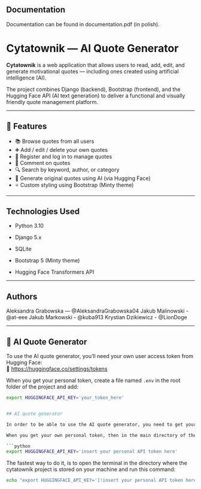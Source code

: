## Documentation
Documentation can be found in documentation.pdf (in polish).

# Cytatownik — AI Quote Generator 

**Cytatownik** is a web application that allows users to read, add, edit, and generate motivational quotes — including ones created using artificial intelligence (AI).

The project combines Django (backend), Bootstrap (frontend), and the Hugging Face API (AI text generation) to deliver a functional and visually friendly quote management platform.

---

## 🧩 Features

- 📚 Browse quotes from all users
- ➕ Add / edit / delete your own quotes
- 🔐 Register and log in to manage quotes
- 💬 Comment on quotes
- 🔍 Search by keyword, author, or category
- 🤖 Generate original quotes using AI (via Hugging Face)
- ⭐ Custom styling using Bootstrap (Minty theme)

---

## Technologies Used

  - Python 3.10

  - Django 5.x

  - SQLite

  - Bootstrap 5 (Minty theme)

  - Hugging Face Transformers API

--- 

## Authors

  Aleksandra Grabowska — @AleksandraGrabowska04
  Jakub Malinowski - @at-eee
  Jakub Markowski - @kuba913
  Krystian Dzikiewicz - @LionDoge

---

## 🤖 AI Quote Generator

To use the AI quote generator, you’ll need your own user access token from Hugging Face:  
🔗 https://huggingface.co/settings/tokens

When you get your personal token, create a file named `.env` in the root folder of the project and add:

```bash
export HUGGINGFACE_API_KEY='your_token_here'


## AI quote generator

In order to be able to use the AI quote generator, you need to get your own user access API token from the huggingface website: [https://huggingface.co/settings/tokens](https://huggingface.co/settings/tokens).

When you get your own personal token, then in the main directory of the project you need to create the *.env* file, and store it there in the following format:

```python
export HUGGINGFACE_API_KEY='insert your personal API token here'
```

The fastest way to do it, is to open the terminal in the directory where the cytatownik project is stored on your machine and run this command:

```bash
echo "export HUGGINGFACE_API_KEY='[!insert your personal API token here!]'" > .env
```
